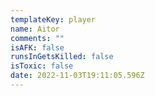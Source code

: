 ```yaml
---
templateKey: player
name: Aitor
comments: ""
isAFK: false
runsInGetsKilled: false
isToxic: false
date: 2022-11-03T19:11:05.596Z
---
```

